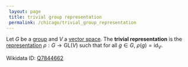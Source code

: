 ```yaml
---
 layout: page
 title: trivial group representation
 permalink: /chicago/trivial_group_representation
---
```

Let $G$ be a [group](https://mathgloss.github.io/MathGloss/group) and $V$ a [vector space](https://mathgloss.github.io/MathGloss/vector_space). The **trivial representation** is the [representation](https://mathgloss.github.io/MathGloss/group_representation) $\rho: G\to \text{GL}(V)$ such that for all $g\in G$, $\rho(g) = \text{id}_V$. 

Wikidata ID: [Q7844662](https://www.wikidata.org/wiki/Q7844662)